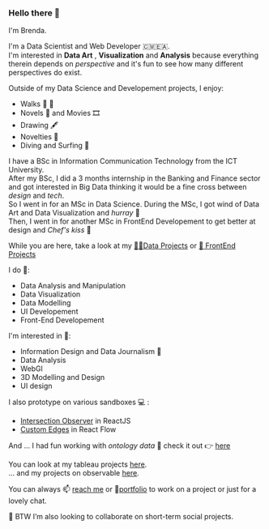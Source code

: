 ### Hello there 👋

I'm Brenda. 

I'm a Data Scientist and Web Developer 🇨🇲🇪🇦.  
I'm interested in **Data Art** , **Visualization** and **Analysis** because everything therein depends on _perspective_ and it's fun to see how many different perspectives do exist.  

Outside of my Data Science and Developement projects, I enjoy:
  - Walks 🥾 📸
  - Novels 📖 and Movies 🎞️
  - Drawing 🖋️
  - Novelties 🎊
  - Diving and Surfing 🌊    
 
I have a BSc in Information Communication Technology from the ICT University.   
After my BSc, I did a 3 months internship in the Banking and Finance sector and got interested in Big Data thinking it would be a fine cross between _design_ and _tech_.   
So I went in for an MSc in Data Science. During the MSc, I got wind of Data Art and Data Visualization and _hurray_ 🎊    
Then, I went in for another MSc in FrontEnd Developement to get better at design and _Chef's kiss_ 🥳

While you are here, take a look at my [👩‍💻Data Projects](https://portfolio-qb.vercel.app/) or [🎨 FrontEnd Projects](https://qb-3d.netlify.app)  

I do 🌱:  
  * Data Analysis and Manipulation
  * Data Visualization
  * Data Modelling
  * UI Developement
  * Front-End Developement

I'm interested in 🤔:
  * Information Design and Data Journalism 🔭
  * Data Analysis
  * WebGl
  * 3D Modelling and Design
  * UI design
  
I also prototype on various sandboxes 💻 :   
  * [Intersection Observer](https://codesandbox.io/s/intersection-observer-framer-motion-gl42y2?file=/src/index.js) in ReactJS
  * [Custom Edges](https://codesandbox.io/s/react-flow-custom-nodes-3tejtp?file=/src/Components/Flow.jsx) in React Flow   

And ... I had fun working with _ontology data_ 🤯 check it out 👉 [here](https://lagom-qb.github.io/Fraud-Detection/intro.html)


You can look at my tableau projects [here](https://public.tableau.com/profile/quinsy.brenda#!/).  
... and my projects on observable [here](https://observablehq.com/@lagom-qb).


  You can always 📫 [reach me](mailto:tebid.qb@gmail.com) or 📜[portfolio](https://drive.google.com/file/d/1Ek4xPBiWYX0lY--kaioftkw31bRd7zH3/view?usp=sharing) to work on a project or just for a lovely chat.

👯 BTW I’m also looking to collaborate on short-term social projects.
